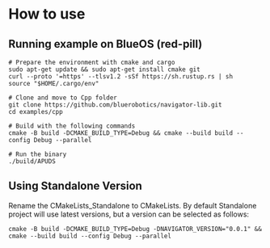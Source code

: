 # How to use

## Running example on BlueOS (red-pill)

```shell
# Prepare the environment with cmake and cargo
sudo apt-get update && sudo apt-get install cmake git
curl --proto '=https' --tlsv1.2 -sSf https://sh.rustup.rs | sh
source "$HOME/.cargo/env"

# Clone and move to Cpp folder
git clone https://github.com/bluerobotics/navigator-lib.git
cd examples/cpp

# Build with the following commands
cmake -B build -DCMAKE_BUILD_TYPE=Debug && cmake --build build --config Debug --parallel

# Run the binary
./build/APUDS

```

## Using Standalone Version
Rename the CMakeLists_Standalone to CMakeLists.
By default Standalone project will use latest versions, but a version can be selected as follows:
```shell
cmake -B build -DCMAKE_BUILD_TYPE=Debug -DNAVIGATOR_VERSION="0.0.1" && cmake --build build --config Debug --parallel
```



